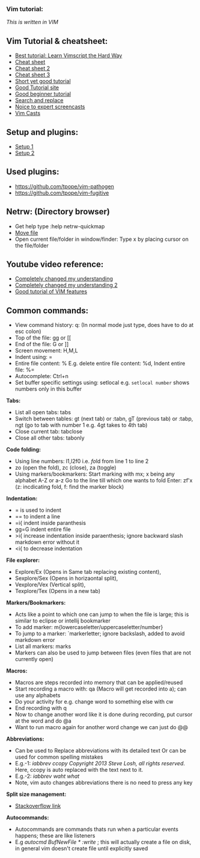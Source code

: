 ### Vim tutorial: 
*This is written in VIM*

## Vim Tutorial & cheatsheet:
- [Best tutorial: Learn Vimscript the Hard Way](http://learnvimscriptthehardway.stevelosh.com/)
- [Cheat sheet](https://github.com/Charmarder/_TEMPLATES_/wiki/Vim-Commands-Cheat-Sheet)
- [Cheat sheet 2](http://www.jrm4.com/How_I_use_technology/Vim_-_my_personal_cheatsheet_and_other_cool_things.html)
- [Cheat sheet 3](https://www.fprintf.net/vimCheatSheet.html)
- [Short yet good tutorial](https://spin.atomicobject.com/2016/04/19/vim-commands-cheat-sheet/)
- [Good Tutorial site](https://alvinalexander.com/linux/vim-vi-mode-editor-command-insert-mode)
- [Good beginner tutorial](https://www.linux.com/learn/vim-101-beginners-guide-vim)
- [Search and replace](https://vim.fandom.com/wiki/Search_and_replace)
- [Noice to expert screencasts](http://derekwyatt.org/vim/tutorials/novice/)
- [Vim Casts](http://vimcasts.org/episodes/archive/)

## Setup and plugins:
- [Setup 1](http://stevelosh.com/blog/2010/09/coming-home-to-vim/#why-i-switched-to-textmate)
- [Setup 2](https://github.com/vsouza/.vimrc)

## Used plugins:
- https://github.com/tpope/vim-pathogen
- https://github.com/tpope/vim-fugitive

## Netrw: (Directory browser)
- Get help type :help netrw-quickmap
- [Move file](https://til.hashrocket.com/posts/31d2f81172-move-a-file-with-netrw)
- Open current file/folder in window/finder: Type x by placing cursor on the file/folder

## Youtube video reference:
- [Completely changed my understanding](https://www.youtube.com/watch?v=wlR5gYd6um0)
- [Completely changed my understanding 2](https://stackoverflow.com/questions/1218390/what-is-your-most-productive-shortcut-with-vim/1220118#1220118) 
- [Good tutorial of VIM features](https://www.youtube.com/watch?v=5r6yzFEXajQ)

## Common commands:
- View command history: q: (In normal mode just type, does have to do at esc colon)
- Top of the file: gg or [[
- End of the file: G or ]]
- Screen movement: H,M,L
- Indent using: =
- Entire file content: % E.g. delete entire file content: %d, Indent entire file: %= 
- Autocomplete: Ctrl+n
- Set buffer specific settings using: setlocal e.g. `setlocal number` shows numbers only in this buffer

__Tabs:__
- List all open tabs: tabs
- Switch between tables: gt (next tab) or :tabn, gT (previous tab) or :tabp, ngt (go to tab with number 1 e.g. 4gt takes to 4th tab)
- Close current tab: tabclose
- Close all other tabs: tabonly

__Code folding:__
- Using line numbers: l1,l2f0 i.e. *fo*ld from line 1 to line 2
- zo (open the fold), zc (close), za (toggle)
- Using markers/bookmarkers:
  Start marking with mx; x being any alphabet A-Z or a-z
  Go to the line till which one wants to fold
  Enter: zf'x (z: incdicating fold, f: find the marker block)

__Indentation:__
- = is used to indent
- == to indent a line
- =i{ indent inside paranthesis
- gg=G indent entire file
- \>i{ increase indentation inside paraenthesis; ignore backward slash markdown error without it
- \<i{ to decrease indentation

__File explorer:__
- Explore/Ex (Opens in Same tab replacing existing content), 
- Sexplore/Sex (Opens in horizaontal split),
- Vexplore/Vex (Vertical split),
- Texplore/Tex (Opens in a new tab)


__Markers/Bookmarkers:__
- Acts like a point to which one can jump to when the file is large; this is similar to eclipse or intellij bookmarker
- To add marker: m{lowercaseletter/uppercaseletter/number}
- To jump to a marker: \`markerletter; ignore backslash, added to avoid markdown error
- List all markers: marks
- Markers can also be used to jump between files (even files that are not currently open)

__Macros:__
- Macros are steps recorded into memory that can be applied/reused
- Start recording a macro with: qa (Macro will get recorded into a); can use any alphabets
- Do your activity for e.g. change word to something else with cw
- End recording with q
- Now to change another word like it is done during recording, put cursor at the word and do @a
- Want to run macro again for another word change we can just do @@

__Abbreviations:__
- Can be used to Replace abbreviations with its detailed text Or can be used for common spelling mistakes
- E.g.-1: _iabbrev ccopy Copyright 2013 Steve Losh, all rights reserved_. Here, ccopy is auto replaced with the text next to it.
- E.g.-2: _iabbrev waht what_
- Note, vim auto changes abbreviations there is no need to press any key

__Split size management:__
- [Stackoverflow link](https://vi.stackexchange.com/questions/514/how-do-i-change-the-current-splits-width-and-height)

__Autocommands:__
- Autocommands are commands thats run when a particular events happens; these are like listeners
- E.g _autocmd BufNewFile * :write_ ; this will actually create a file on disk, in general vim doesn't create file until explicitly saved


